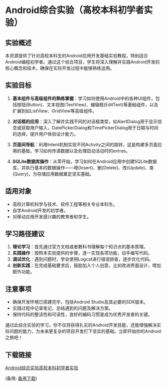 # Android综合实验（高校本科初学者实验）

## 实验概述

本资源提供了针对高校本科生的Android应用开发基础实验教程，特别适合Android编程初学者。通过这个综合项目，学生将深入理解并实践Android开发的核心概念和技术，确保在实际开发过程中能够熟练运用。

## 实验目标

1. **基本组件与高级组件的熟练掌握**：学习如何使用Android中的各种UI组件，包括按钮(Button)、文本视图(TextView)、编辑框(EditText)等基础组件，以及扩展到如ListView、GridView等高级组件。

2. **对话框的应用**：深入了解并实践不同的对话框类型，如AlertDialog用于显示信息或获取用户输入，DatePickerDialog和TimePickerDialog用于日期与时间的选择，提升用户体验设计能力。

3. **页面间导航**：利用Intent机制实现不同Activity之间的跳转，这是构建多页面应用的基础，学习如何传递数据以及处理启动活动时的extras。

4. **SQLite数据库操作**：从零开始，学习如何在Android应用中创建SQLite数据库，并执行基本的数据操作——增(Insert)、删(Delete)、改(Update)、查(Query)，为存储应用数据奠定坚实基础。

## 适用对象

- 高校计算机科学与技术、软件工程等相关专业本科生。
- 自学Android开发的初学者。
- 对移动应用开发感兴趣的教育者和学生。

## 学习路径建议

1. **理论学习**：首先通过官方文档或者教科书理解每个知识点的基本原理。
2. **实践操作**：按照本实验提供的步骤，逐一实现各项功能，动手编写代码。
3. **调试优化**：遇到问题时，学会使用Logcat进行错误排查，逐步优化代码。
4. **创新实践**：在完成基础要求后，鼓励加入个人创意，比如改进界面设计，增加额外功能。

## 注意事项

- 确保开发环境已搭建完毕，包括Android Studio及其必要的SDK版本。
- 实践过程中记录笔记，总结遇到的问题及解决方案。
- 保持代码的整洁性和可读性，良好的编码习惯是成为优秀开发者的关键。

通过此综合实验的学习，你不仅将获得扎实的Android开发技能，还能增强解决实际问题的能力，为未来更复杂的项目开发打下坚实的基础。立即开始你的Android之旅吧！

## 下载链接
[Android综合实验高校本科初学者实验](https://pan.quark.cn/s/912d51d67b17) 

(备用: [备用下载](https://pan.baidu.com/s/1L4Qhlmy1BVqE3UuxD4DWfQ?pwd=1234))
